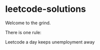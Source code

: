 # leetcode-solutions

Welcome to the grind.

There is one rule:

Leetcode a day keeps unemployment away
